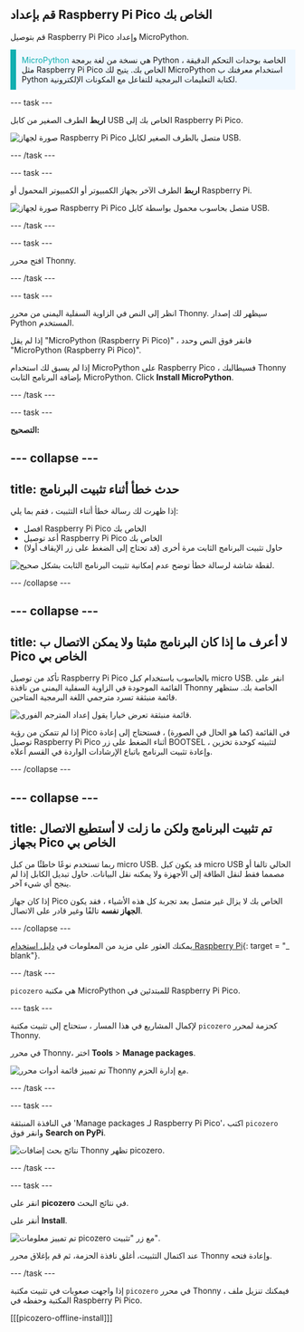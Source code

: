 ## قم بإعداد Raspberry Pi Pico الخاص بك

<div style="display: flex; flex-wrap: wrap">
<div style="flex-basis: 200px; flex-grow: 1; margin-right: 15px;">
قم بتوصيل Raspberry Pi Pico وإعداد MicroPython.
</div>
</div>

<p style='border-left: solid; border-width:10px; border-color: #0faeb0; background-color: aliceblue; padding: 10px;'>
<span style="color: #0faeb0">MicroPython</span> هي نسخة من لغة برمجة Python الخاصة بوحدات التحكم الدقيقة ، مثل Raspberry Pi Pico الخاص بك. يتيح لك MicroPython استخدام معرفتك ب Python لكتابة التعليمات البرمجية للتفاعل مع المكونات الإلكترونية.</p>

--- task ---

**اربط** الطرف الصغير من كابل USB الخاص بك إلى Raspberry Pi Pico.

![صورة لجهاز Raspberry Pi Pico متصل بالطرف الصغير لكابل USB.](images/pico-top-plug.png)

--- /task ---

--- task ---

**اربط** الطرف الآخر بجهاز الكمبيوتر أو الكمبيوتر المحمول أو Raspberry Pi.

![صورة لجهاز Raspberry Pi Pico متصل بحاسوب محمول بواسطة كابل USB.](images/plug-in-pico.png)

--- /task ---


--- task ---

افتح محرر Thonny.

--- /task ---

--- task ---

انظر إلى النص في الزاوية السفلية اليمنى من محرر Thonny. سيظهر لك إصدار Python المستخدم.

إذا لم يقل "MicroPython (Raspberry Pi Pico)" ، فانقر فوق النص وحدد "MicroPython (Raspberry Pi Pico)".

إذا لم يسبق لك استخدام MicroPython على Raspberry Pico ، فسيطالبك Thonny بإضافة البرنامج الثابت MicroPython. Click **Install MicroPython**.

--- /task ---

--- task ---

**التصحيح:**

--- collapse ---
---
title: حدث خطأ أثناء تثبيت البرنامج
---

إذا ظهرت لك رسالة خطأ أثناء التثبيت ، فقم بما يلي:
+ افصل Raspberry Pi Pico الخاص بك
+ أعد توصيل Raspberry Pi Pico الخاص بك
+ حاول تثبيت البرنامج الثابت مرة أخرى (قد تحتاج إلى الضغط على زر الإيقاف أولا)

![لقطة شاشة لرسالة خطأ توضح عدم إمكانية تثبيت البرنامج الثابت بشكل صحيح.](images/pico-firmware-error.PNG)

--- /collapse ---

--- collapse ---
---
title: لا أعرف ما إذا كان البرنامج مثبتا ولا يمكن الاتصال ب Pico الخاص بي
---

تأكد من توصيل Raspberry Pi Pico بالحاسوب باستخدام كبل micro USB. انقر على القائمة الموجودة في الزاوية السفلية اليمنى من نافذة Thonny الخاصة بك. ستظهر قائمة منبثقة تسرد مترجمي اللغة البرمجية المتاحين.

![قائمة منبثقة تعرض خيارا يقول إعداد المترجم الفوري.](images/no-pico-interpreter.png)

إذا لم تتمكن من رؤية Pico في القائمة (كما هو الحال في الصورة) ، فستحتاج إلى إعادة توصيل Raspberry Pi Pico أثناء الضغط على زر BOOTSEL لتثبيته كوحدة تخزين ، وإعادة تثبيت البرنامج باتباع الإرشادات الواردة في القسم أعلاه.

--- /collapse ---

--- collapse ---
---
title: تم تثبيت البرنامج ولكن ما زلت لا أستطيع الاتصال بجهاز Pico الخاص بي
---

ربما تستخدم نوعًا خاطئًا من كبل micro USB. قد يكون كبل micro USB الحالي تالفا أو مصمما فقط لنقل الطاقة إلى الأجهزة ولا يمكنه نقل البيانات. حاول تبديل الكابل إذا لم ينجح أي شيء آخر.

إذا كان جهاز Pico الخاص بك لا يزال غير متصل بعد تجربة كل هذه الأشياء ، فقد يكون **الجهاز نفسه** تالفًا وغير قادر على الاتصال.

--- /collapse ---

يمكنك العثور على مزيد من المعلومات في [دليل استخدام Raspberry Pi](https://projects.raspberrypi.org/en/projects/introduction-to-the-pico){: target = "_ blank"}.

--- /task ---

`picozero` هي مكتبة MicroPython للمبتدئين في Raspberry Pi Pico.

--- task ---

لإكمال المشاريع في هذا المسار ، ستحتاج إلى تثبيت مكتبة `picozero` كحزمة لمحرر Thonny.

في محرر Thonny، اختر **Tools** > **Manage packages**.

![تم تمييز قائمة أدوات محرر Thonny مع إدارة الحزم.](images/thonny-manage-packages.jpg)

--- /task ---

--- task ---

في النافذة المنبثقة 'Manage packages لـ Raspberry Pi Pico'، اكتب `picozero` وانقر فوق **Search on PyPi**.

![نتائج بحث إضافات Thonny تظهر picozero.](images/thonny-packages-picozero.jpg)

--- /task ---

--- task ---

انقر على **picozero** في نتائج البحث.

أنقر على **Install**.

![تم تمييز معلومات picozero مع زر "تثبيت".](images/thonny-install-package.jpg)

عند اكتمال التثبيت، أغلق نافذة الحزمة، ثم قم بإغلاق محرر Thonny وإعادة فتحه.

--- /task ---

إذا واجهت صعوبات في تثبيت مكتبة `picozero` في محرر Thonny ، فيمكنك تنزيل ملف المكتبة وحفظه في Raspberry Pi Pico.

[[[picozero-offline-install]]]
